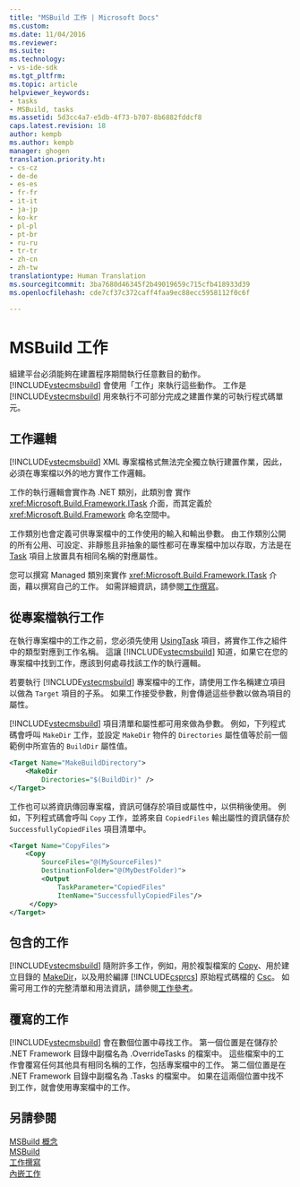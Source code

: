 ```yaml
---
title: "MSBuild 工作 | Microsoft Docs"
ms.custom: 
ms.date: 11/04/2016
ms.reviewer: 
ms.suite: 
ms.technology:
- vs-ide-sdk
ms.tgt_pltfrm: 
ms.topic: article
helpviewer_keywords:
- tasks
- MSBuild, tasks
ms.assetid: 5d3cc4a7-e5db-4f73-b707-8b6882fddcf8
caps.latest.revision: 18
author: kempb
ms.author: kempb
manager: ghogen
translation.priority.ht:
- cs-cz
- de-de
- es-es
- fr-fr
- it-it
- ja-jp
- ko-kr
- pl-pl
- pt-br
- ru-ru
- tr-tr
- zh-cn
- zh-tw
translationtype: Human Translation
ms.sourcegitcommit: 3ba7680d46345f2b49019659c715cfb418933d39
ms.openlocfilehash: cde7cf37c372caff4faa9ec88ecc5958112f0c6f

---
```

# <a name="msbuild-tasks"></a>MSBuild 工作
組建平台必須能夠在建置程序期間執行任意數目的動作。 [!INCLUDE[vstecmsbuild](../extensibility/internals/includes/vstecmsbuild_md.md)] 會使用「工作」來執行這些動作。 工作是 [!INCLUDE[vstecmsbuild](../extensibility/internals/includes/vstecmsbuild_md.md)] 用來執行不可部分完成之建置作業的可執行程式碼單元。  
  
## <a name="task-logic"></a>工作邏輯  
 [!INCLUDE[vstecmsbuild](../extensibility/internals/includes/vstecmsbuild_md.md)] XML 專案檔格式無法完全獨立執行建置作業，因此，必須在專案檔以外的地方實作工作邏輯。  
  
 工作的執行邏輯會實作為 .NET 類別，此類別會 實作 <xref:Microsoft.Build.Framework.ITask> 介面，而其定義於 <xref:Microsoft.Build.Framework> 命名空間中。  
  
 工作類別也會定義可供專案檔中的工作使用的輸入和輸出參數。 由工作類別公開的所有公用、可設定、非靜態且非抽象的屬性都可在專案檔中加以存取，方法是在 [Task](../msbuild/task-element-msbuild.md) 項目上放置具有相同名稱的對應屬性。  
  
 您可以撰寫 Managed 類別來實作 <xref:Microsoft.Build.Framework.ITask> 介面，藉以撰寫自己的工作。 如需詳細資訊，請參閱[工作撰寫](../msbuild/task-writing.md)。  
  
## <a name="executing-a-task-from-a-project-file"></a>從專案檔執行工作  
 在執行專案檔中的工作之前，您必須先使用 [UsingTask](../msbuild/usingtask-element-msbuild.md) 項目，將實作工作之組件中的類型對應到工作名稱。 這讓 [!INCLUDE[vstecmsbuild](../extensibility/internals/includes/vstecmsbuild_md.md)] 知道，如果它在您的專案檔中找到工作，應該到何處尋找該工作的執行邏輯。  
  
 若要執行 [!INCLUDE[vstecmsbuild](../extensibility/internals/includes/vstecmsbuild_md.md)] 專案檔中的工作，請使用工作名稱建立項目以做為 `Target` 項目的子系。 如果工作接受參數，則會傳遞這些參數以做為項目的屬性。  
  
 [!INCLUDE[vstecmsbuild](../extensibility/internals/includes/vstecmsbuild_md.md)] 項目清單和屬性都可用來做為參數。 例如，下列程式碼會呼叫 `MakeDir` 工作，並設定 `MakeDir` 物件的 `Directories` 屬性值等於前一個範例中所宣告的 `BuildDir` 屬性值。  
  
```xml  
<Target Name="MakeBuildDirectory">  
    <MakeDir  
        Directories="$(BuildDir)" />  
</Target>  
```  
  
 工作也可以將資訊傳回專案檔，資訊可儲存於項目或屬性中，以供稍後使用。 例如，下列程式碼會呼叫 `Copy` 工作，並將來自 `CopiedFiles` 輸出屬性的資訊儲存於 `SuccessfullyCopiedFiles` 項目清單中。  
  
```xml  
<Target Name="CopyFiles">  
    <Copy  
        SourceFiles="@(MySourceFiles)"  
        DestinationFolder="@(MyDestFolder)">  
        <Output  
            TaskParameter="CopiedFiles"  
            ItemName="SuccessfullyCopiedFiles"/>  
     </Copy>  
</Target>  
```  
  
## <a name="included-tasks"></a>包含的工作  
 [!INCLUDE[vstecmsbuild](../extensibility/internals/includes/vstecmsbuild_md.md)] 隨附許多工作，例如，用於複製檔案的 [Copy](../msbuild/copy-task.md)、用於建立目錄的 [MakeDir](../msbuild/makedir-task.md)，以及用於編譯 [!INCLUDE[csprcs](../data-tools/includes/csprcs_md.md)] 原始程式碼檔的 [Csc](../msbuild/csc-task.md)。 如需可用工作的完整清單和用法資訊，請參閱[工作參考](../msbuild/msbuild-task-reference.md)。  
  
## <a name="overridden-tasks"></a>覆寫的工作  
 [!INCLUDE[vstecmsbuild](../extensibility/internals/includes/vstecmsbuild_md.md)] 會在數個位置中尋找工作。 第一個位置是在儲存於 .NET Framework 目錄中副檔名為 .OverrideTasks 的檔案中。 這些檔案中的工作會覆寫任何其他具有相同名稱的工作，包括專案檔中的工作。 第二個位置是在 .NET Framework 目錄中副檔名為 .Tasks 的檔案中。 如果在這兩個位置中找不到工作，就會使用專案檔中的工作。  
  
## <a name="see-also"></a>另請參閱  
 [MSBuild 概念](../msbuild/msbuild-concepts.md)   
 [MSBuild](../msbuild/msbuild.md)   
 [工作撰寫](../msbuild/task-writing.md)   
 [內嵌工作](../msbuild/msbuild-inline-tasks.md)


<!--HONumber=Feb17_HO4-->


